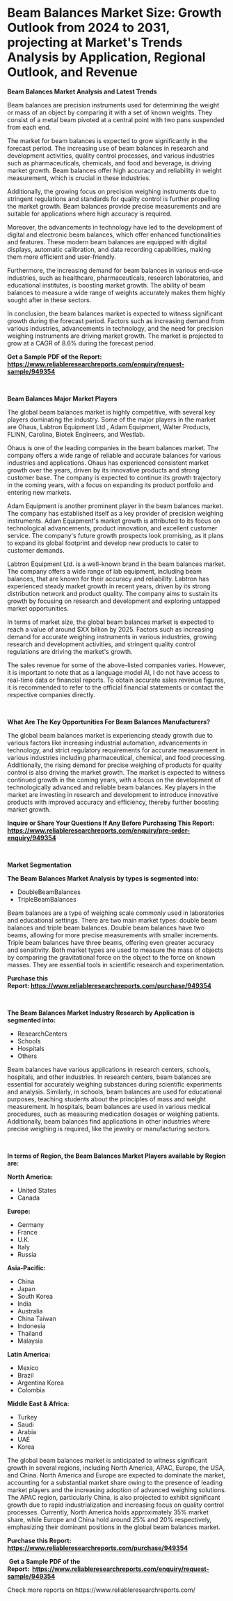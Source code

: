 <p><h1>Beam Balances Market Size: Growth Outlook from 2024 to 2031, projecting at Market's Trends Analysis by Application, Regional Outlook, and Revenue</h1></p><p><strong>Beam Balances Market Analysis and Latest Trends</strong></p>
<p><p>Beam balances are precision instruments used for determining the weight or mass of an object by comparing it with a set of known weights. They consist of a metal beam pivoted at a central point with two pans suspended from each end.</p><p>The market for beam balances is expected to grow significantly in the forecast period. The increasing use of beam balances in research and development activities, quality control processes, and various industries such as pharmaceuticals, chemicals, and food and beverage, is driving market growth. Beam balances offer high accuracy and reliability in weight measurement, which is crucial in these industries.</p><p>Additionally, the growing focus on precision weighing instruments due to stringent regulations and standards for quality control is further propelling the market growth. Beam balances provide precise measurements and are suitable for applications where high accuracy is required.</p><p>Moreover, the advancements in technology have led to the development of digital and electronic beam balances, which offer enhanced functionalities and features. These modern beam balances are equipped with digital displays, automatic calibration, and data recording capabilities, making them more efficient and user-friendly.</p><p>Furthermore, the increasing demand for beam balances in various end-use industries, such as healthcare, pharmaceuticals, research laboratories, and educational institutes, is boosting market growth. The ability of beam balances to measure a wide range of weights accurately makes them highly sought after in these sectors.</p><p>In conclusion, the beam balances market is expected to witness significant growth during the forecast period. Factors such as increasing demand from various industries, advancements in technology, and the need for precision weighing instruments are driving market growth. The market is projected to grow at a CAGR of 8.6% during the forecast period.</p></p>
<p><strong>Get a Sample PDF of the Report:&nbsp; <a href="https://www.reliableresearchreports.com/enquiry/request-sample/949354">https://www.reliableresearchreports.com/enquiry/request-sample/949354</a></strong></p>
<p>&nbsp;</p>
<p><strong>Beam Balances Major Market Players</strong></p>
<p><p>The global beam balances market is highly competitive, with several key players dominating the industry. Some of the major players in the market are Ohaus, Labtron Equipment Ltd., Adam Equipment, Walter Products, FLINN, Carolina, Biotek Engineers, and Westlab.</p><p>Ohaus is one of the leading companies in the beam balances market. The company offers a wide range of reliable and accurate balances for various industries and applications. Ohaus has experienced consistent market growth over the years, driven by its innovative products and strong customer base. The company is expected to continue its growth trajectory in the coming years, with a focus on expanding its product portfolio and entering new markets.</p><p>Adam Equipment is another prominent player in the beam balances market. The company has established itself as a key provider of precision weighing instruments. Adam Equipment's market growth is attributed to its focus on technological advancements, product innovation, and excellent customer service. The company's future growth prospects look promising, as it plans to expand its global footprint and develop new products to cater to customer demands.</p><p>Labtron Equipment Ltd. is a well-known brand in the beam balances market. The company offers a wide range of lab equipment, including beam balances, that are known for their accuracy and reliability. Labtron has experienced steady market growth in recent years, driven by its strong distribution network and product quality. The company aims to sustain its growth by focusing on research and development and exploring untapped market opportunities.</p><p>In terms of market size, the global beam balances market is expected to reach a value of around $XX billion by 2025. Factors such as increasing demand for accurate weighing instruments in various industries, growing research and development activities, and stringent quality control regulations are driving the market's growth.</p><p>The sales revenue for some of the above-listed companies varies. However, it is important to note that as a language model AI, I do not have access to real-time data or financial reports. To obtain accurate sales revenue figures, it is recommended to refer to the official financial statements or contact the respective companies directly.</p></p>
<p>&nbsp;</p>
<p><strong>What Are The Key Opportunities For Beam Balances Manufacturers?</strong></p>
<p><p>The global beam balances market is experiencing steady growth due to various factors like increasing industrial automation, advancements in technology, and strict regulatory requirements for accurate measurement in various industries including pharmaceutical, chemical, and food processing. Additionally, the rising demand for precise weighing of products for quality control is also driving the market growth. The market is expected to witness continued growth in the coming years, with a focus on the development of technologically advanced and reliable beam balances. Key players in the market are investing in research and development to introduce innovative products with improved accuracy and efficiency, thereby further boosting market growth.</p></p>
<p><strong>Inquire or Share Your Questions If Any Before Purchasing This Report: <a href="https://www.reliableresearchreports.com/enquiry/pre-order-enquiry/949354">https://www.reliableresearchreports.com/enquiry/pre-order-enquiry/949354</a></strong></p>
<p>&nbsp;</p>
<p><strong>Market Segmentation</strong></p>
<p><strong>The Beam Balances Market Analysis by types is segmented into:</strong></p>
<p><ul><li>DoubleBeamBalances</li><li>TripleBeamBalances</li></ul></p>
<p><p>Beam balances are a type of weighing scale commonly used in laboratories and educational settings. There are two main market types: double beam balances and triple beam balances. Double beam balances have two beams, allowing for more precise measurements with smaller increments. Triple beam balances have three beams, offering even greater accuracy and sensitivity. Both market types are used to measure the mass of objects by comparing the gravitational force on the object to the force on known masses. They are essential tools in scientific research and experimentation.</p></p>
<p><strong>Purchase this Report:&nbsp;<a href="https://www.reliableresearchreports.com/purchase/949354">https://www.reliableresearchreports.com/purchase/949354</a></strong></p>
<p>&nbsp;</p>
<p><strong>The Beam Balances Market Industry Research by Application is segmented into:</strong></p>
<p><ul><li>ResearchCenters</li><li>Schools</li><li>Hospitals</li><li>Others</li></ul></p>
<p><p>Beam balances have various applications in research centers, schools, hospitals, and other industries. In research centers, beam balances are essential for accurately weighing substances during scientific experiments and analysis. Similarly, in schools, beam balances are used for educational purposes, teaching students about the principles of mass and weight measurement. In hospitals, beam balances are used in various medical procedures, such as measuring medication dosages or weighing patients. Additionally, beam balances find applications in other industries where precise weighing is required, like the jewelry or manufacturing sectors.</p></p>
<p>&nbsp;</p>
<p><strong>In terms of Region, the Beam Balances Market Players available by Region are:</strong></p>
<p>
    <p> <strong> North America: </strong>
        <ul>
            <li>United States</li>
            <li>Canada</li>
        </ul>
        </p> 
    <p> <strong> Europe: </strong>
        <ul>
            <li>Germany</li>
            <li>France</li>
            <li>U.K.</li>
            <li>Italy</li>
            <li>Russia</li>
        </ul>
        </p> 
    <p> <strong> Asia-Pacific: </strong>
        <ul>
            <li>China</li>
            <li>Japan</li>
            <li>South Korea</li>
            <li>India</li>
            <li>Australia</li>
            <li>China Taiwan</li>
            <li>Indonesia</li>
            <li>Thailand</li>
            <li>Malaysia</li>
        </ul>
        </p> 
    <p> <strong> Latin America: </strong>
        <ul>
            <li>Mexico</li>
            <li>Brazil</li>
            <li>Argentina Korea</li>
            <li>Colombia</li>
        </ul>
        </p> 
    <p> <strong> Middle East & Africa: </strong>
        <ul>
            <li>Turkey</li>
            <li>Saudi</li>
            <li>Arabia</li>
            <li>UAE</li>
            <li>Korea</li>
        </ul>
    </p>
    </p>
<p><p>The global beam balances market is anticipated to witness significant growth in several regions, including North America, APAC, Europe, the USA, and China. North America and Europe are expected to dominate the market, accounting for a substantial market share owing to the presence of leading market players and the increasing adoption of advanced weighing solutions. The APAC region, particularly China, is also projected to exhibit significant growth due to rapid industrialization and increasing focus on quality control processes. Currently, North America holds approximately 35% market share, while Europe and China hold around 25% and 20% respectively, emphasizing their dominant positions in the global beam balances market.</p></p>
<p><strong>Purchase this Report: <a href="https://www.reliableresearchreports.com/purchase/949354">https://www.reliableresearchreports.com/purchase/949354</a></strong></p>
<p>&nbsp;<strong>Get a Sample PDF of the Report:&nbsp;&nbsp;<a href="https://www.reliableresearchreports.com/enquiry/request-sample/949354">https://www.reliableresearchreports.com/enquiry/request-sample/949354</a></strong></p>
<p><strong></strong></p>
<p>Check more reports on https://www.reliableresearchreports.com/</p>